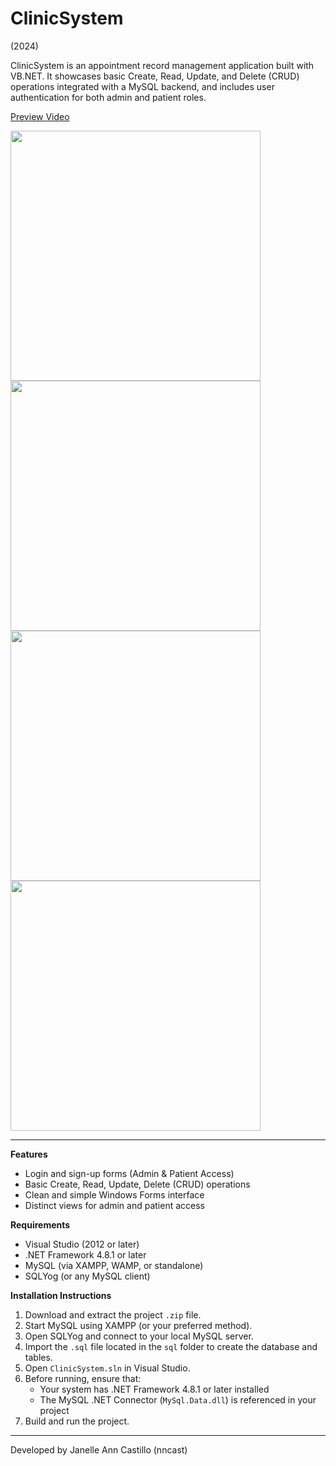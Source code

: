 # ClinicSystem  
(2024)

ClinicSystem is an appointment record management application built with VB.NET. It showcases basic Create, Read, Update, and Delete (CRUD) operations integrated with a MySQL backend, and includes user authentication for both admin and patient roles.

[Preview Video](https://www.youtube.com/watch?v=6MIb-sQymHw)

<img src="https://github.com/user-attachments/assets/b0ef62a7-9969-4477-9770-40528ea2c88e" width="400"/> 
<img src="https://github.com/user-attachments/assets/ef117bb6-77a3-4b42-8c0a-7478fe70361e" width="400"/> 
<img src="https://github.com/user-attachments/assets/e998522e-cc70-4b1d-89fa-7a1281b15d7d" width="400"/> 
<img src="https://github.com/user-attachments/assets/f23f7feb-d554-43c9-abcd-7d10952970a1" width="400"/>

---

**Features**
- Login and sign-up forms (Admin & Patient Access)
- Basic Create, Read, Update, Delete (CRUD) operations  
- Clean and simple Windows Forms interface  
- Distinct views for admin and patient access  

**Requirements**
- Visual Studio (2012 or later)  
- .NET Framework 4.8.1 or later  
- MySQL (via XAMPP, WAMP, or standalone)  
- SQLYog (or any MySQL client)

**Installation Instructions**
1. Download and extract the project `.zip` file.  
2. Start MySQL using XAMPP (or your preferred method).  
3. Open SQLYog and connect to your local MySQL server.  
4. Import the `.sql` file located in the `sql` folder to create the database and tables.  
5. Open `ClinicSystem.sln` in Visual Studio.  
6. Before running, ensure that:  
   - Your system has .NET Framework 4.8.1 or later installed  
   - The MySQL .NET Connector (`MySql.Data.dll`) is referenced in your project  
7. Build and run the project.

---

Developed by Janelle Ann Castillo (nncast)

